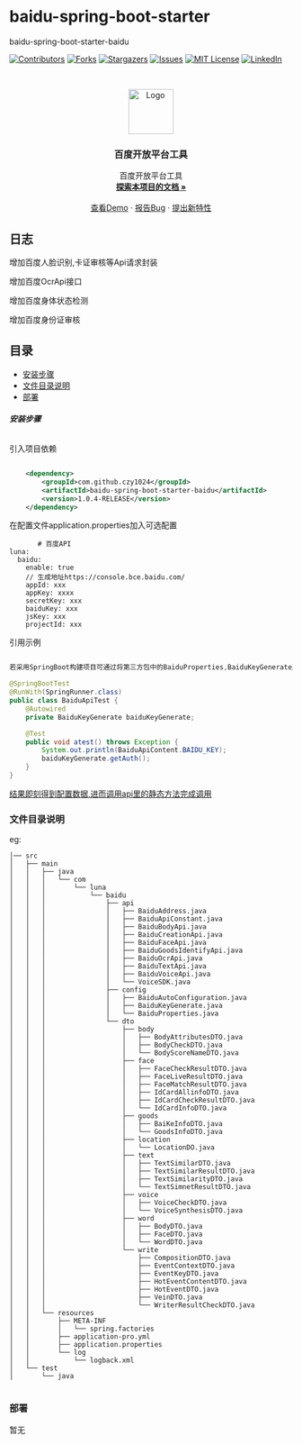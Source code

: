 # baidu-spring-boot-starter

baidu-spring-boot-starter-baidu

<!-- PROJECT SHIELDS -->

[![Contributors][contributors-shield]][contributors-url]
[![Forks][forks-shield]][forks-url]
[![Stargazers][stars-shield]][stars-url]
[![Issues][issues-shield]][issues-url]
[![MIT License][license-shield]][license-url]
[![LinkedIn][linkedin-shield]][linkedin-url]

<!-- PROJECT LOGO -->
<br />

<p align="center">
  <a href="https://github.com/czy1024/baidu-spring-boot-starter/">
    <img src="https://i.loli.net/2020/07/28/5MzIVArBZyp8NgX.png" alt="Logo" width="80" height="80">
  </a>

<h3 align="center">百度开放平台工具</h3>
  <p align="center">
    百度开放平台工具
    <br />
    <a href="https://github.com/czy1024/baidu-spring-boot-starter"><strong>探索本项目的文档 »</strong></a>
    <br />
    <br />
    <a href="">查看Demo</a>
    ·
    <a href="">报告Bug</a>
    ·
    <a href="https://github.com/czy1024/baidu-spring-boot-starter/issues">提出新特性</a>
  </p>

</p>

## 日志

增加百度人脸识别,卡证审核等Api请求封装

增加百度OcrApi接口

增加百度身体状态检测

增加百度身份证审核

## 目录

- [安装步骤](#安装步骤)
- [文件目录说明](#文件目录说明)
- [部署](#部署)

###### **安装步骤**

引入项目依赖

```xml

    <dependency>
        <groupId>com.github.czy1024</groupId>
        <artifactId>baidu-spring-boot-starter-baidu</artifactId>
        <version>1.0.4-RELEASE</version>
    </dependency>
```

在配置文件application.properties加入可选配置

```text
       # 百度API
luna:
  baidu:
    enable: true
    // 生成地址https://console.bce.baidu.com/
    appId: xxx
    appKey: xxxx
    secretKey: xxx
    baiduKey: xxx
    jsKey: xxx
    projectId: xxx
```

引用示例

```java

若采用SpringBoot构建项目可通过将第三方包中的BaiduProperties,BaiduKeyGenerate通过Spring配置文件注入Spring管理

@SpringBootTest
@RunWith(SpringRunner.class)
public class BaiduApiTest {
    @Autowired
    private BaiduKeyGenerate baiduKeyGenerate;

    @Test
    public void atest() throws Exception {
        System.out.println(BaiduApiContent.BAIDU_KEY);
        baiduKeyGenerate.getAuth();
    }
}


```

[结果即刻得到配置数据,进而调用api里的静态方法完成调用]()

### 文件目录说明

eg:

```
│── src
│   ├── main
│   │   ├── java
│   │   │   └── com
│   │   │       └── luna
│   │   │           └── baidu
│   │   │               ├── api
│   │   │               │   ├── BaiduAddress.java
│   │   │               │   ├── BaiduApiConstant.java
│   │   │               │   ├── BaiduBodyApi.java
│   │   │               │   ├── BaiduCreationApi.java
│   │   │               │   ├── BaiduFaceApi.java
│   │   │               │   ├── BaiduGoodsIdentifyApi.java
│   │   │               │   ├── BaiduOcrApi.java
│   │   │               │   ├── BaiduTextApi.java
│   │   │               │   ├── BaiduVoiceApi.java
│   │   │               │   └── VoiceSDK.java
│   │   │               ├── config
│   │   │               │   ├── BaiduAutoConfiguration.java
│   │   │               │   ├── BaiduKeyGenerate.java
│   │   │               │   └── BaiduProperties.java
│   │   │               └── dto
│   │   │                   ├── body
│   │   │                   │   ├── BodyAttributesDTO.java
│   │   │                   │   ├── BodyCheckDTO.java
│   │   │                   │   └── BodyScoreNameDTO.java
│   │   │                   ├── face
│   │   │                   │   ├── FaceCheckResultDTO.java
│   │   │                   │   ├── FaceLiveResultDTO.java
│   │   │                   │   ├── FaceMatchResultDTO.java
│   │   │                   │   ├── IdCardAllinfoDTO.java
│   │   │                   │   ├── IdCardCheckResultDTO.java
│   │   │                   │   └── IdCardInfoDTO.java
│   │   │                   ├── goods
│   │   │                   │   ├── BaiKeInfoDTO.java
│   │   │                   │   └── GoodsInfoDTO.java
│   │   │                   ├── location
│   │   │                   │   └── LocationDO.java
│   │   │                   ├── text
│   │   │                   │   ├── TextSimilarDTO.java
│   │   │                   │   ├── TextSimilarResultDTO.java
│   │   │                   │   ├── TextSimilarityDTO.java
│   │   │                   │   └── TextSimnetResultDTO.java
│   │   │                   ├── voice
│   │   │                   │   ├── VoiceCheckDTO.java
│   │   │                   │   └── VoiceSynthesisDTO.java
│   │   │                   ├── word
│   │   │                   │   ├── BodyDTO.java
│   │   │                   │   ├── FaceDTO.java
│   │   │                   │   └── WordDTO.java
│   │   │                   └── write
│   │   │                       ├── CompositionDTO.java
│   │   │                       ├── EventContextDTO.java
│   │   │                       ├── EventKeyDTO.java
│   │   │                       ├── HotEventContentDTO.java
│   │   │                       ├── HotEventDTO.java
│   │   │                       ├── VeinDTO.java
│   │   │                       └── WriterResultCheckDTO.java
│   │   └── resources
│   │       ├── META-INF
│   │       │   └── spring.factories
│   │       ├── application-pro.yml
│   │       ├── application.properties
│   │       └── log
│   │           └── logback.xml
│   └── test
│       └── java


```

### 部署

暂无


<!-- links -->

[your-project-path]:czy1024/baidu-spring-boot-starter

[contributors-shield]: https://img.shields.io/github/contributors/czy1024/baidu-spring-boot-starter.svg?style=flat-square

[contributors-url]: https://github.com/czy1024/baidu-spring-boot-starter/graphs/contributors

[forks-shield]: https://img.shields.io/github/forks/czy1024/baidu-spring-boot-starter.svg?style=flat-square

[forks-url]: https://github.com/czy1024/baidu-spring-boot-starter/network/members

[stars-shield]: https://img.shields.io/github/stars/czy1024/baidu-spring-boot-starter.svg?style=flat-square

[stars-url]: https://github.com/czy1024/baidu-spring-boot-starter/stargazers

[issues-shield]: https://img.shields.io/github/issues/czy1024/baidu-spring-boot-starter.svg?style=flat-square

[issues-url]: https://img.shields.io/github/issues/czy1024/baidu-spring-boot-starter.svg

[license-shield]: https://img.shields.io/github/license/czy1024/baidu-spring-boot-starter.svg?style=flat-square

[license-url]: https://github.com/czy1024/baidu-spring-boot-starter/blob/master/LICENSE.txt

[linkedin-shield]: https://img.shields.io/badge/-LinkedIn-black.svg?style=flat-square&logo=linkedin&colorB=555

[linkedin-url]: https://linkedin.com/in/baidu-spring-boot-starter




